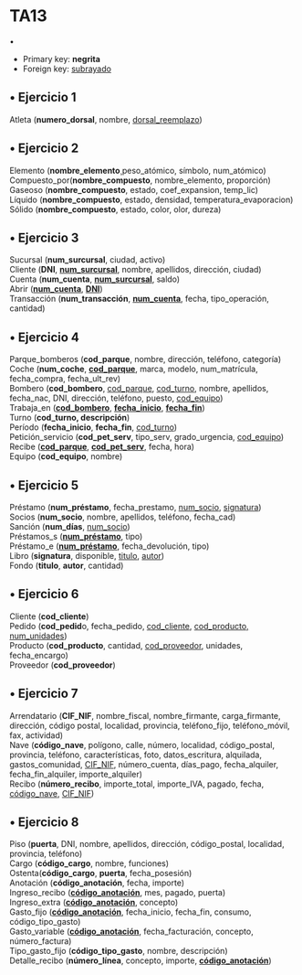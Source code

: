 # TA13

•

- Primary key: <b>negrita</b>
- Foreign key: <ins>subrayado</ins>

## • Ejercicio 1<br/>

Atleta (<b>numero_dorsal</b>, nombre, <ins>dorsal_reemplazo</ins>)<br/>

## • Ejercicio 2<br/>

Elemento (<b>nombre_elemento</b>¸peso_atómico, símbolo, num_atómico)<br/>
Compuesto_por(<b>nombre_compuesto</b>, nombre_elemento, proporción)<br/>
Gaseoso (<b>nombre_compuesto</b>, estado, coef_expansion, temp_lic)<br/>
Líquido (<b>nombre_compuesto</b>, estado, densidad, temperatura_evaporacion)<br/>
Sólido (<b>nombre_compuesto</b>, estado, color, olor, dureza)<br/>

## • Ejercicio 3<br/>

Sucursal (<b>num_surcursal</b>, ciudad, activo)<br/>
Cliente (<b>DNI</b>, <b><ins>num_surcursal</ins></b>, nombre, apellidos, dirección, ciudad)<br/>
Cuenta (<b>num_cuenta</b>, <b><ins>num_surcursal</ins></b>, saldo)<br/>
Abrir (<b><ins>num_cuenta</ins></b>, <b><ins>DNI</ins></b>)<br/>
Transacción (<b>num_transacción</b>, <b><ins>num_cuenta</ins></b>, fecha, tipo_operación, cantidad)<br/>

## • Ejercicio 4<br/>

Parque_bomberos (<b>cod_parque</b>, nombre, dirección, teléfono, categoría)<br/>
Coche (<b>num_coche</b>, <b><ins>cod_parque</ins></b>, marca, modelo, num_matrícula, fecha_compra, fecha_ult_rev)<br/>
Bombero (<b>cod_bombero</b>, <ins>cod_parque</ins>, <ins>cod_turno</ins>, nombre, apellidos, fecha_nac, DNI, dirección, teléfono, puesto, <ins>cod_equipo</ins>)<br/>
Trabaja_en (<b><ins>cod_bombero</ins></b>, <b><ins>fecha_inicio</ins></b>, <b><ins>fecha_fin</ins></b>)<br/>
Turno (<b>cod_turno, descripción</b>)<br/>
Período (<b>fecha_inicio</b>, <b>fecha_fin</b>, <ins>cod_turno</ins>)<br/>
Petición_servicio (<b>cod_pet_serv</b>, tipo_serv, grado_urgencia, <ins>cod_equipo</ins>)<br/>
Recibe (<b><ins>cod_parque</ins></b>, <b><ins>cod_pet_serv</ins></b>, fecha, hora)<br/>
Equipo (<b>cod_equipo</b>, nombre)<br/>

## • Ejercicio 5<br/>

Préstamo (<b>num_préstamo</b>, fecha_prestamo, <ins>num_socio</ins>, <ins>signatura</ins>)<br/>
Socios (<b>num_socio</b>, nombre, apellidos, teléfono, fecha_cad)<br/>
Sanción (<b>num_días</b>, <ins>num_socio</ins>)<br/>
Préstamos_s (<b><ins>num_préstamo</ins></b>, tipo)<br/>
Préstamo_e (<b><ins>num_préstamo</ins></b>, fecha_devolución, tipo)<br/>
Libro (<b>signatura</b>, disponible, <ins>titulo</ins>, <ins>autor</ins>)<br/>
Fondo (<b>titulo</b>, <b>autor</b>, cantidad) <br/>

## • Ejercicio 6 <br/>

Cliente (<b>cod_cliente</b>)<br/>
Pedido (<b>cod_pedid</b>o, fecha_pedido, <ins>cod_cliente</ins>, <ins>cod_producto, num_unidades</ins>)<br/>
Producto (<b>cod_producto</b>, cantidad, <ins>cod_proveedor</ins>, unidades, fecha_encargo)<br/>
Proveedor (<b>cod_proveedor</b>)<br/>

## • Ejercicio 7<br/>

Arrendatario (<b>CIF_NIF</b>, nombre_fiscal, nombre_firmante, carga_firmante, dirección, código postal, localidad, provincia, teléfono_fijo, teléfono_móvil, fax, actividad)<br/>
Nave (<b>código_nave</b>, polígono, calle, número, localidad, código_postal, provincia, teléfono, características, foto, datos_escritura, alquilada, gastos_comunidad, <ins>CIF_NIF</ins>, número_cuenta, días_pago, fecha_alquiler, fecha_fin_alquiler, importe_alquiler)<br/>
Recibo (<b>número_recibo</b>, importe_total, importe_IVA, pagado, fecha, <ins>código_nave</ins>, <ins>CIF_NIF</ins>)<br/>

## • Ejercicio 8<br/>

Piso (<b>puerta</b>, DNI, nombre, apellidos, dirección, código_postal, localidad, provincia, teléfono)<br/>
Cargo (<b>código_cargo</b>, nombre, funciones)<br/>
Ostenta(<b>código_cargo</b>, <b>puerta</b>, fecha_posesión)<br/>
Anotación (<b>código_anotación</b>, fecha, importe)<br/>
Ingreso_recibo (<b><ins>código_anotación</ins></b>, mes, pagado, puerta)<br/>
Ingreso_extra (<b><ins>código_anotación</ins></b>, concepto)<br/>
Gasto_fijo (<b><ins>código_anotación</ins></b>, fecha_inicio, fecha_fin, consumo, código_tipo_gasto)<br/>
Gasto_variable (<b><ins>código_anotación</ins></b>, fecha_facturación, concepto, número_factura)<br/>
Tipo_gasto_fijo (<b>código_tipo_gasto</b>, nombre, descripción)<br/>
Detalle_recibo (<b>número_línea</b>, concepto, importe, <b><ins>código_anotación</ins></b>)<br/>
